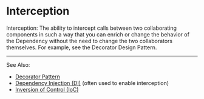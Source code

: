 # Interception

Interception: The ability to intercept calls between two collaborating components in such a way that you can enrich or
change the behavior of the Dependency without the need to change the two collaborators themselves. For example, see the
Decorator Design Pattern.

---
See Also:
- [Decorator Pattern](Decorator-Pattern.md)
- [Dependency Injection (DI)](Dependency-Injection-DI.md) (often used to enable interception)
- [Inversion of Control (IoC)](Inversion-of-Control-IoC.md)